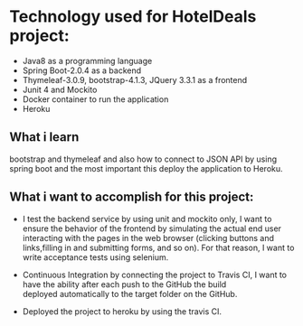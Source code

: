 
# Technology used for HotelDeals project:

* Java8 as a programming language
* Spring Boot-2.0.4 as a backend
* Thymeleaf-3.0.9, bootstrap-4.1.3, JQuery 3.3.1 as a frontend
* Junit 4 and Mockito
* Docker container to run the application
* Heroku

## What i learn

bootstrap and thymeleaf and also how to connect to JSON API by using spring boot and the most important this deploy the application to Heroku.


## What i want to accomplish for this project:

* I test the backend service by using unit and mockito only, I want to ensure the behavior of the frontend by simulating the actual
  end user interacting with the pages in the web browser (clicking buttons and links,filling in and submitting forms, and so on). 
  For that reason, I want to write acceptance tests using selenium.


* Continuous Integration by connecting the project to Travis CI, I want to have the ability after each push to the GitHub the build   
  deployed automatically to the target folder on the GitHub.

* Deployed the project to heroku by using the travis CI.

